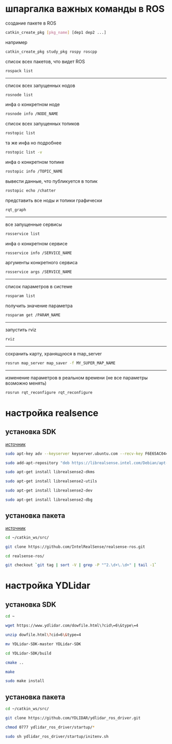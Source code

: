 # шпаргалка важных команды в ROS

создание пакете в ROS

```bash
catkin_create_pkg [pkg_name] [dep1 dep2 ...]
```

например

```bash
catkin_create_pkg study_pkg rospy roscpp
```

список всех пакетов, что видет ROS

```bash
rospack list
```

---

список всех запущенных нодов

```bash
rosnode list
```

инфа о конкретном ноде

```bash
rosnode info /NODE_NAME
```

список всех запущенных топиков

```bash
rostopic list
```

та же инфа но подробнее

```bash
rostopic list -v
```

инфа о конкретном топике

```bash
rostopic info /TOPIC_NAME
```

вывести данные, что публикуется в топик

```bash
rostopic echo /chatter
```

представить все ноды и топики графически

```bash
rqt_graph
```

---

все запущенные сервисы

```bash
rosservice list
```

инфа о конкретном сервисе

```bash
rosservice info /SERVICE_NAME
```

аргументы конкретного сервиса

```bash
rosservice args /SERVICE_NAME
```

---

список параметров в системе

```bash
rosparam list
```

получить значение параметра

```bash
rosparam get /PARAM_NAME
```

---

запустить rviz

```bash
rviz
```

---

сохранить карту, хранящуюся в map_server

```bash
rosrun map_server map_saver -f MY_SUPER_MAP_NAME
```

---

изменение параметров в реальном времени (не все параметры возможно менять)

```bash
rosrun rqt_reconfigure rqt_reconfigure
```

# настройка realsence

## установка SDK

[источник](https://github.com/IntelRealSense/librealsense/blob/master/doc/distribution_linux.md#installing-the-packages)

```bash
sudo apt-key adv --keyserver keyserver.ubuntu.com --recv-key F6E65AC044F831AC80A06380C8B3A55A6F3EFCDE || sudo apt-key adv --keyserver hkp://keyserver.ubuntu.com:80 --recv-key F6E65AC044F831AC80A06380C8B3A55A6F3EFCDE
```

```bash
sudo add-apt-repository "deb https://librealsense.intel.com/Debian/apt-repo $(lsb_release -cs) main" -u
```

```bash
sudo apt-get install librealsense2-dkms
```

```bash
sudo apt-get install librealsense2-utils
```

```bash
sudo apt-get install librealsense2-dev
```

```bash
sudo apt-get install librealsense2-dbg
```

## установка пакета

[источник](https://github.com/IntelRealSense/realsense-ros/tree/ros1-legacy)

```bash
cd ~/catkin_ws/src/
```

```bash
git clone https://github.com/IntelRealSense/realsense-ros.git
```

```bash
cd realsense-ros/
```

```bash
git checkout `git tag | sort -V | grep -P "^2.\d+\.\d+" | tail -1`
```

# настройка YDLidar

## установка SDK

```bash
cd ~
```

```bash
wget https://www.ydlidar.com/dowfile.html\?cid\=6\&type\=4
```

```bash
unzip dowfile.html\?cid=6\&type=4
```

```bash
mv YDLidar-SDK-master YDLidar-SDK
```

```bash
cd YDLidar-SDK/build
```

```bash
cmake ..
```

```bash
make
```

```bash
sudo make install
```

## установка пакета

```bash
cd ~/catkin_ws/src/
```

```bash
git clone https://github.com/YDLIDAR/ydlidar_ros_driver.git
```

```bash
chmod 0777 ydlidar_ros_driver/startup/*
```

```bash
sudo sh ydlidar_ros_driver/startup/initenv.sh
```